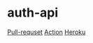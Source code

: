 # auth-api

[Pull-requset](https://github.com/MohammedAlDahleh/auth-api/pull/2)
[Action](https://github.com/MohammedAlDahleh/auth-api/actions)
[Heroku](https://mauth-api.herokuapp.com/)
